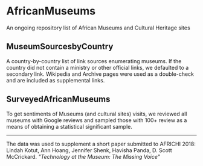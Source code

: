 # AfricanMuseums
An ongoing repository list of African Museums and Cultural Heritage sites

## MuseumSourcesbyCountry
A country-by-country list of link sources enumerating museums. If the country did not contain a ministry or other official links, we defaulted to a secondary link. Wikipedia and Archive pages were used as a double-check and are included as supplemental links.

## SurveyedAfricanMuseums
To get sentiments of Museums (and cultural sites) visits, we reviewed all museums with Google reviews and sampled those with 100+ review as a means of obtaining a statistical significant sample.

------
The data was used to supplement a short paper submitted to AFRICHI 2018:  
Lindah Kotut, Ann Hoang, Jennifer Shenk, Havisha Panda, D. Scott McCrickard. *"Technology at the Museum: The Missing Voice"*
